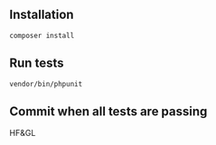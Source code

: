 ## Installation

`composer install`

## Run tests

`vendor/bin/phpunit`

## Commit when all tests are passing

HF&GL
